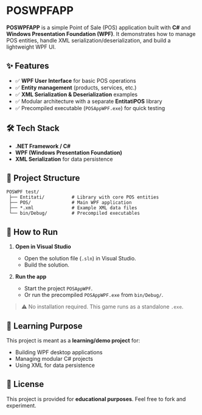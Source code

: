 # POSWPFAPP

**POSWPFAPP** is a simple Point of Sale (POS) application built with **C#** and **Windows Presentation Foundation (WPF)**.
It demonstrates how to manage POS entities, handle XML serialization/deserialization, and build a lightweight WPF UI.

## ✨ Features

- ✅ **WPF User Interface** for basic POS operations
- ✅ **Entity management** (products, services, etc.)
- ✅ **XML Serialization & Deserialization** examples
- ✅ Modular architecture with a separate **EntitatiPOS** library
- ✅ Precompiled executable (`POSAppWPF.exe`) for quick testing

## 🛠️ Tech Stack

- **.NET Framework / C#**
- **WPF (Windows Presentation Foundation)**
- **XML Serialization** for data persistence

## 📂 Project Structure

```
POSWPF test/
 ├── Entitati/          # Library with core POS entities
 ├── POS/               # Main WPF application
 ├── *.xml              # Example XML data files
 └── bin/Debug/         # Precompiled executables
```

## 🚀 How to Run

1. **Open in Visual Studio**
   - Open the solution file (`.sln`) in Visual Studio.
   - Build the solution.

2. **Run the app**
   - Start the project `POSAppWPF`.
   - Or run the precompiled `POSAppWPF.exe` from `bin/Debug/`.

 > ⚠ No installation required. This game runs as a standalone `.exe`. 

## 📖 Learning Purpose

This project is meant as a **learning/demo project** for:

- Building WPF desktop applications
- Managing modular C# projects
- Using XML for data persistence

## 📜 License

This project is provided for **educational purposes**.
Feel free to fork and experiment.
